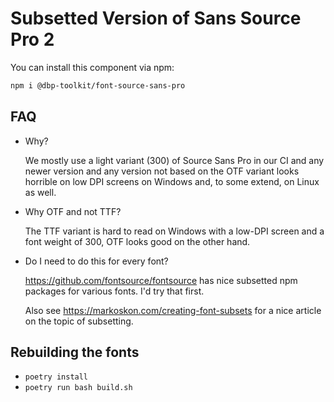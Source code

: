 # Subsetted Version of Sans Source Pro 2

You can install this component via npm:

```bash
npm i @dbp-toolkit/font-source-sans-pro
```

## FAQ

* Why?

  We mostly use a light variant (300) of Source Sans Pro in our CI and any newer
  version and any version not based on the OTF variant looks horrible on low DPI
  screens on Windows and, to some extend, on Linux as well.

* Why OTF and not TTF?

  The TTF variant is hard to read on Windows with a low-DPI screen and a font
  weight of 300, OTF looks good on the other hand.

* Do I need to do this for every font?

  https://github.com/fontsource/fontsource has nice subsetted npm packages for
  various fonts. I'd try that first.

  Also see https://markoskon.com/creating-font-subsets for a nice article on the
  topic of subsetting.

## Rebuilding the fonts

* `poetry install`
* `poetry run bash build.sh`